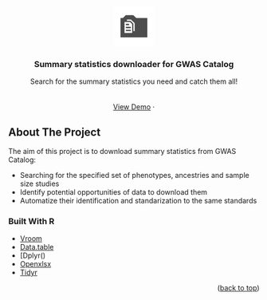 <div id="top"></div>
<!--



-->
[![Contributors][contributors-shield]][contributors-url]
[![Forks][forks-shield]][forks-url]
[![Stargazers][stars-shield]][stars-url]
[![Issues][issues-shield]][issues-url]
[![MIT License][license-shield]][license-url]
[![LinkedIn][linkedin-shield]][linkedin-url]



<!-- PROJECT LOGO -->
<br />
<div align="center">
  <a href="https://github.com/Gero1999/code/new/main/R/GWAS-Catalog-Download">
    <img src="files_logo.png" alt="Logo" width="80" height="80">
  </a>

  <h3 align="center">Summary statistics downloader for GWAS Catalog</h3>

  <p align="center">
    Search for the summary statistics you need and catch them all!
    <br />
    <br />
    <br />
    <a href="https://github.com/Gero1999/code/tree/main/R/GWAS-Catalog-Download">View Demo</a>
    ·
  </p>
</div>



<!-- ABOUT THE PROJECT -->
## About The Project


The aim of this project is to download summary statistics from GWAS Catalog:

* Searching for the specified set of phenotypes, ancestries and sample size studies
* Identify potential opportunities of data to download them
* Automatize their identification and standarization to the same standards


### Built With R

* [Vroom]()
* [Data.table]()
* [Dplyr()
* [Openxlsx]()
* [Tidyr]()

<p align="right">(<a href="#top">back to top</a>)</p>



<!-- STILL IN DEVELOP! -->




<!-- USAGE EXAMPLES -->





